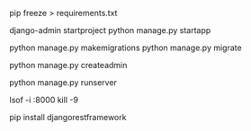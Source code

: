 
pip freeze > requirements.txt

django-admin startproject
python manage.py startapp

python manage.py makemigrations
python manage.py migrate

python manage.py createadmin

python manage.py runserver

lsof -i :8000
kill -9

pip install djangorestframework